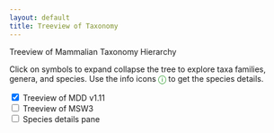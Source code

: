 ```yaml
---
layout: default
title: Treeview of Taxonomy
---
```

<script src="https://ajax.googleapis.com/ajax/libs/jquery/1.11.3/jquery.min.js"></script>
<script type="text/javascript" src="js/papaparse.min.js"></script>
<script src="js/speciesinfo.js"></script>
<script src="js/mammals.js"></script>
<script>document.addEventListener("DOMContentLoaded", createMDDOrderList())</script>
<style></style>
<link rel="stylesheet" href="mdd/css/tree.css">

<div class="container text-center">
<p class="h2">
    Treeview of Mammalian Taxonomy Hierarchy
</p>
<p>
    Click on symbols to expand collapse the tree to explore taxa families, genera, and species. Use the info icons <span style="color:#008800;font-weight:500;">&#9432; </span> to get the species details.
</p>
<div class="tree-display-options">
    <input id="check-MDD"     type="checkbox" name="load" onchange="onChangeOrderList(event)" checked > Treeview of MDD v1.11
    <br/><input id="check-MSW3"    type="checkbox" name="load" onchange="onChangeOrderList(event)" > Treeview of MSW3
    <br/><input id="check-details" type="checkbox" name="load" onchange="onChangeOrderList(event)" > Species details pane
</div>

<div style="clear:both;"></div>
<div id="content-details" > <!-- used by fillSpeciesInfo() --> </div>
<div id="content">
   <div id="content-MDD" class="interactive"></div>
   <div id="content-MSW3" class="interactive"></div>
</div>

</div>
